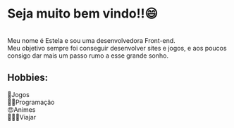 <h1>Seja muito bem vindo!!😄</h1><br>
Meu nome é Estela e sou uma desenvolvedora Front-end.<br>
Meu objetivo sempre foi conseguir desenvolver sites e jogos, e aos poucos consigo dar mais um passo rumo a esse grande sonho.<br>

<h2> Hobbies:</h2>

👾Jogos <br>
👩‍💻Programação <br>
😍Animes <br>
🏄🏻‍♀️Viajar <br>
